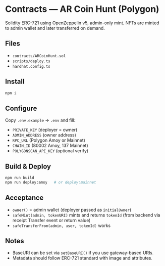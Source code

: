 # Contracts — AR Coin Hunt (Polygon)

Solidity ERC-721 using OpenZeppelin v5, admin-only mint. NFTs are minted to admin wallet and later transferred on demand.

## Files
- `contracts/ARCoinHunt.sol`
- `scripts/deploy.ts`
- `hardhat.config.ts`

## Install
```bash
npm i
```

## Configure
Copy `.env.example` → `.env` and fill:
- `PRIVATE_KEY` (deployer = owner)
- `ADMIN_ADDRESS` (owner address)
- `RPC_URL` (Polygon Amoy or Mainnet)
- `CHAIN_ID` (80002 Amoy, 137 Mainnet)
- `POLYGONSCAN_API_KEY` (optional verify)

## Build & Deploy
```bash
npm run build
npm run deploy:amoy   # or deploy:mainnet
```

## Acceptance
- `owner()` = admin wallet (deployer passed as `initialOwner`)
- `safeMint(admin, tokenURI)` mints and returns `tokenId` (from backend via receipt Transfer event or return value)
- `safeTransferFrom(admin, user, tokenId)` works

## Notes
- BaseURI can be set via `setBaseURI()` if you use gateway-based URIs.
- Metadata should follow ERC-721 standard with image and attributes.
